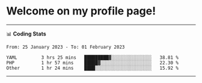 # Welcome on my profile page!
<!-- print(("dralla"[::-1]+"s").capitalize()) -->

<!-- ---
👨🏻‍💻 **Busy With**
* Learning new Skills.
* Building small Projects.
* Being helpful. -->

---
📊 **Coding Stats**
<!--START_SECTION:waka-->

```text
From: 25 January 2023 - To: 01 February 2023

YAML         3 hrs 25 mins   █████████▓░░░░░░░░░░░░░░░   38.81 %
PHP          1 hr 57 mins    █████▓░░░░░░░░░░░░░░░░░░░   22.30 %
Other        1 hr 24 mins    ████░░░░░░░░░░░░░░░░░░░░░   15.92 %
```

<!--END_SECTION:waka-->
---
